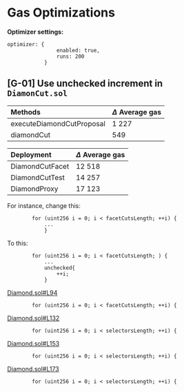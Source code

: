 # Gas Optimizations

**Optimizer settings:**

```
optimizer: {
                enabled: true,
                runs: 200
            }
```

## [G-01] Use unchecked increment in `DiamonCut.sol`

| Methods                   | $\Delta$ Average gas |
| :------------------------ | :------------------- |
| executeDiamondCutProposal | 1 227                |
| diamondCut                | 549                  |

| Deployment      | $\Delta$ Average gas |
| :-------------- | :------------------- |
| DiamondCutFacet | 12 518               |
| DiamondCutTest  | 14 257               |
| DiamondProxy    | 17 123               |

For instance, change this:

```solidity
        for (uint256 i = 0; i < facetCutsLength; ++i) {
            ...
            }
```

To this:

```solidity
        for (uint256 i = 0; i < facetCutsLength; ) {
            ...
            unchecked{
                ++i;
            }
```

[Diamond.sol#L94](https://github.com/code-423n4/2022-10-zksync/blob/456078b53a6d09636b84522ac8f3e8049e4e3af5/ethereum/contracts/zksync/libraries/Diamond.sol#L94)

```solidity
        for (uint256 i = 0; i < facetCutsLength; ++i) {
```

[Diamond.sol#L132](https://github.com/code-423n4/2022-10-zksync/blob/456078b53a6d09636b84522ac8f3e8049e4e3af5/ethereum/contracts/zksync/libraries/Diamond.sol#L132)

```solidity
        for (uint256 i = 0; i < selectorsLength; ++i) {
```

[Diamond.sol#L153](https://github.com/code-423n4/2022-10-zksync/blob/456078b53a6d09636b84522ac8f3e8049e4e3af5/ethereum/contracts/zksync/libraries/Diamond.sol#L153)

```solidity
        for (uint256 i = 0; i < selectorsLength; ++i) {
```

[Diamond.sol#L173](https://github.com/code-423n4/2022-10-zksync/blob/456078b53a6d09636b84522ac8f3e8049e4e3af5/ethereum/contracts/zksync/libraries/Diamond.sol#L173)

```solidity
        for (uint256 i = 0; i < selectorsLength; ++i) {
```